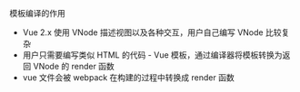 模板编译的作用
- Vue 2.x 使用 VNode 描述视图以及各种交互，用户自己编写 VNode 比较复杂
- 用户只需要编写类似 HTML 的代码 - Vue 模板，通过编译器将模板转换为返回 VNode 的
render 函数
- vue 文件会被 webpack 在构建的过程中转换成 render 函数